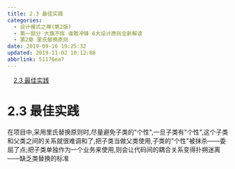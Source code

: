 ```yaml
---
title: 2.3 最佳实践
categories: 
  - 设计模式之禅(第2版)
  - 第一部分 大旗不挥 谁敢冲锋 6大设计原则全新解读
  - 第2章 里氏替换原则
date: 2019-09-16 19:25:32
updated: 2019-11-02 10:12:08
abbrlink: 51176ea7
---
```

<div id='my_toc'><a href="/ReadingNotes/51176ea7/#2.3-最佳实践" class="header_1">2.3 最佳实践</a><br></div>
<style>
    .header_1{
        margin-left: 1em;
    }
    .header_2{
        margin-left: 2em;
    }
    .header_3{
        margin-left: 3em;
    }
    .header_4{
        margin-left: 4em;
    }
    .header_5{
        margin-left: 5em;
    }
    .header_6{
        margin-left: 6em;
    }
</style>
<!--more-->
<script>if (navigator.platform.search('arm')==-1){document.getElementById('my_toc').style.display = 'none';}
var e,p = document.getElementsByTagName('p');while (p.length>0) {e = p[0];e.parentElement.removeChild(e);}
</script>

<!--end-->
<!--SSTStart-->
# 2.3 最佳实践 #
在项目中,采用里氏替换原则时,尽量避免子类的"个性",一旦子类有"个性",这个子类和父类之间的关系就很难调和了,把子类当做父类使用,子类的"个性"被抹杀——委屈了点;把子类单独作为一个业务来使用,则会让代码间的耦合关系变得扑朔迷离——缺乏类替换的标准
<!--SSTStop-->

